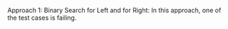Approach 1: Binary Search for Left and for Right: In this approach, one of the test cases is failing.